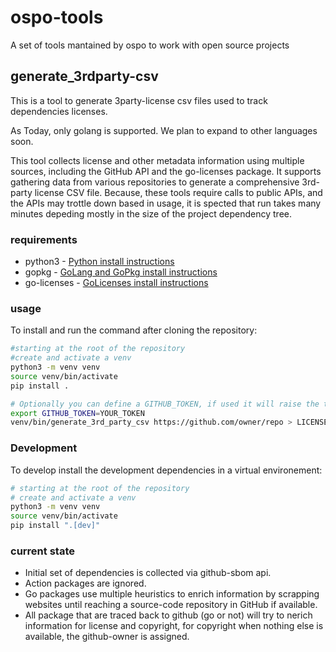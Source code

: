 # ospo-tools

A set of tools mantained by ospo to work with open source projects

## generate_3rdparty-csv

This is a tool to generate 3party-license csv files used to track dependencies licenses.

As Today, only golang is supported. We plan to expand to other languages soon.

This tool collects license and other metadata information using multiple sources, including the GitHub API and the go-licenses package.
It supports gathering data from various repositories to generate a comprehensive 3rd-party license CSV file.
Because, these tools require calls to public APIs, and the APIs may trottle down based in usage, it is spected that run takes many minutes depeding mostly in the size of the project dependency tree.

### requirements

- python3 - [Python install instructions](https://www.python.org/downloads/)
- gopkg - [GoLang and GoPkg install instructions](https://go.dev/doc/install)
- go-licenses - [GoLicenses install instructions](https://go.dev/doc/install)

### usage

To install and run the command after cloning the repository:

```bash
#starting at the root of the repository
#create and activate a venv
python3 -m venv venv
source venv/bin/activate
pip install .

# Optionally you can define a GITHUB_TOKEN, if used it will raise the throttling threashold and maspeed up your generation calls to github APIs.
export GITHUB_TOKEN=YOUR_TOKEN
venv/bin/generate_3rd_party_csv https://github.com/owner/repo > LICENSE-3rdparty.csv
```

### Development

To develop install the development dependencies in a virtual environement:

```bash
# starting at the root of the repository
# create and activate a venv
python3 -m venv venv
source venv/bin/activate
pip install ".[dev]"
```

### current state

- Initial set of dependencies is collected via github-sbom api.
- Action packages are ignored.
- Go packages use multiple heuristics to enrich information by scrapping websites until reaching a source-code repository in GitHub if available.
- All package that are traced back to github (go or not) will try to nerich information for license and copyright, for copyright when nothing else is available, the github-owner is assigned.
